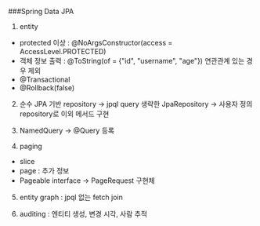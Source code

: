 ###Spring Data JPA

1. entity 
- protected 이상 : @NoArgsConstructor(access = AccessLevel.PROTECTED)
- 객체 정보 출력 : @ToString(of = {"id", "username", "age"})
    연관관계 있는 경우 제외
- @Transactional
- @Rollback(false)

2. 순수 JPA 기반 repository
-> jpql query 생략한 JpaRepository
-> 사용자 정의 repository로 이외 메서드 구현
   
4. NamedQuery -> @Query 등록

5. paging
- slice
- page : 추가 정보
- Pageable interface -> PageRequest 구현체

5. entity graph : jpql 없는 fetch join

6. auditing : 엔티티 생성, 변경 시각, 사람 추적 
